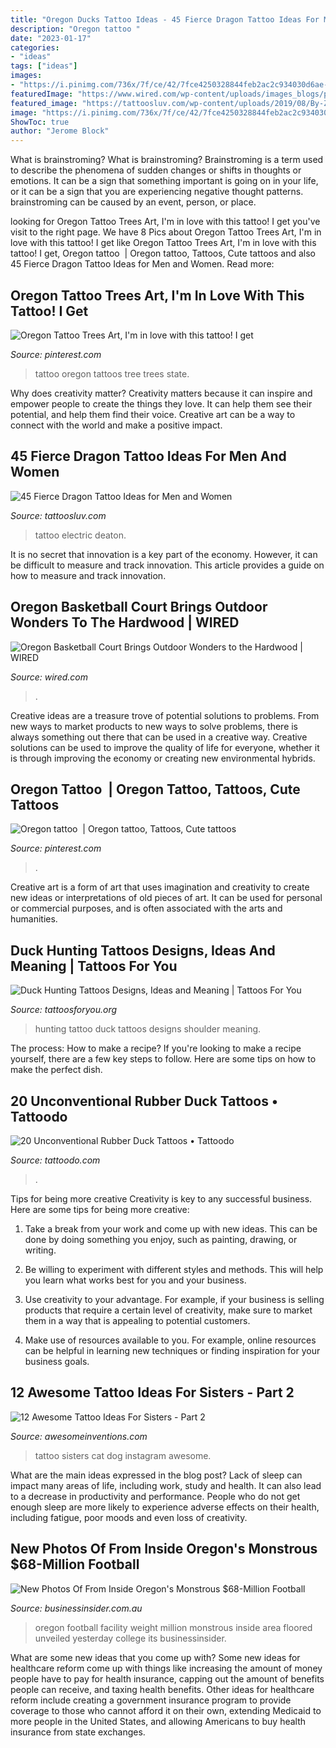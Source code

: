 ```yaml
---
title: "Oregon Ducks Tattoo Ideas - 45 Fierce Dragon Tattoo Ideas For Men And Women"
description: "Oregon tattoo ️"
date: "2023-01-17"
categories:
- "ideas"
tags: ["ideas"]
images:
- "https://i.pinimg.com/736x/7f/ce/42/7fce4250328844feb2ac2c934030d6ae--oregon-tree-tattoo-oregon-tattoos.jpg"
featuredImage: "https://www.wired.com/wp-content/uploads/images_blogs/playbook/2010/11/oregon-floor.jpg"
featured_image: "https://tattoosluv.com/wp-content/uploads/2019/08/By-Zack-Deaton-Gold-Club-Electric.jpg"
image: "https://i.pinimg.com/736x/7f/ce/42/7fce4250328844feb2ac2c934030d6ae--oregon-tree-tattoo-oregon-tattoos.jpg"
ShowToc: true
author: "Jerome Block"
---
```



What is brainstroming?
What is brainstroming? Brainstroming is a term used to describe the phenomena of sudden changes or shifts in thoughts or emotions. It can be a sign that something important is going on in your life, or it can be a sign that you are experiencing negative thought patterns. brainstroming can be caused by an event, person, or place.

	

		
looking for Oregon Tattoo Trees Art, I&#039;m in love with this tattoo! I get you've visit to the right page. We have 8 Pics about Oregon Tattoo Trees Art, I&#039;m in love with this tattoo! I get like Oregon Tattoo Trees Art, I&#039;m in love with this tattoo! I get, Oregon tattoo ️ | Oregon tattoo, Tattoos, Cute tattoos and also 45 Fierce Dragon Tattoo Ideas for Men and Women. Read more:
		
    
## Oregon Tattoo Trees Art, I&#039;m In Love With This Tattoo! I Get

<img loading=lazy src="https://i.pinimg.com/736x/7f/ce/42/7fce4250328844feb2ac2c934030d6ae--oregon-tree-tattoo-oregon-tattoos.jpg" onerror="this.onerror=null;this.src='https://tse3.mm.bing.net/th?id=OIP.fxTeLLx7kW8ie088YepsuQHaIn&amp;pid=15.1';" alt="Oregon Tattoo Trees Art, I&#039;m in love with this tattoo! I get">

_Source: pinterest.com_

>tattoo oregon tattoos tree trees state. 

	

Why does creativity matter?
Creativity matters because it can inspire and empower people to create the things they love. It can help them see their potential, and help them find their voice. Creative art can be a way to connect with the world and make a positive impact.

    
## 45 Fierce Dragon Tattoo Ideas For Men And Women

<img loading=lazy src="https://tattoosluv.com/wp-content/uploads/2019/08/By-Zack-Deaton-Gold-Club-Electric.jpg" onerror="this.onerror=null;this.src='https://tse1.mm.bing.net/th?id=OIP.SePbjfZQpXXLO5dHfDkWxgHaJ3&amp;pid=15.1';" alt="45 Fierce Dragon Tattoo Ideas for Men and Women">

_Source: tattoosluv.com_

>tattoo electric deaton. 

	

It is no secret that innovation is a key part of the economy. However, it can be difficult to measure and track innovation. This article provides a guide on how to measure and track innovation.

    
## Oregon Basketball Court Brings Outdoor Wonders To The Hardwood | WIRED

<img loading=lazy src="https://www.wired.com/wp-content/uploads/images_blogs/playbook/2010/11/oregon-floor.jpg" onerror="this.onerror=null;this.src='https://tse3.mm.bing.net/th?id=OIP.jZhQ1R6qBPlslEVe7kzlZwHaED&amp;pid=15.1';" alt="Oregon Basketball Court Brings Outdoor Wonders to the Hardwood | WIRED">

_Source: wired.com_

>. 

	

Creative ideas are a treasure trove of potential solutions to problems. From new ways to market products to new ways to solve problems, there is always something out there that can be used in a creative way. Creative solutions can be used to improve the quality of life for everyone, whether it is through improving the economy or creating new environmental hybrids.

    
## Oregon Tattoo ️ | Oregon Tattoo, Tattoos, Cute Tattoos

<img loading=lazy src="https://i.pinimg.com/736x/ac/51/cf/ac51cfa2a42c77d0cc7f29a7ad178394--oregon-tattoo-awesome-things.jpg" onerror="this.onerror=null;this.src='https://tse1.mm.bing.net/th?id=OIP.LRpxvsslK8MjL660A8bnSwHaHV&amp;pid=15.1';" alt="Oregon tattoo ️ | Oregon tattoo, Tattoos, Cute tattoos">

_Source: pinterest.com_

>. 

	

Creative art is a form of art that uses imagination and creativity to create new ideas or interpretations of old pieces of art. It can be used for personal or commercial purposes, and is often associated with the arts and humanities.

    
## Duck Hunting Tattoos Designs, Ideas And Meaning | Tattoos For You

<img loading=lazy src="https://www.tattoosforyou.org/wp-content/uploads/2016/10/Duck-Hunting-Tattoos-for-Men.jpg" onerror="this.onerror=null;this.src='https://tse2.mm.bing.net/th?id=OIP.tpEcJVJ97TfWO2EQjuSTBQHaJ4&amp;pid=15.1';" alt="Duck Hunting Tattoos Designs, Ideas and Meaning | Tattoos For You">

_Source: tattoosforyou.org_

>hunting tattoo duck tattoos designs shoulder meaning. 

	

The process: How to make a recipe?
If you're looking to make a recipe yourself, there are a few key steps to follow. Here are some tips on how to make the perfect dish.

    
## 20 Unconventional Rubber Duck Tattoos • Tattoodo

<img loading=lazy src="https://d1kq2dqeox7x40.cloudfront.net/images/news_uploads/legacy/0/60173.jpg?w=1200" onerror="this.onerror=null;this.src='https://tse2.mm.bing.net/th?id=OIP.XneC5OK2wfZPfTK4Sv8s4wHaD4&amp;pid=15.1';" alt="20 Unconventional Rubber Duck Tattoos • Tattoodo">

_Source: tattoodo.com_

>. 

	

Tips for being more creative
Creativity is key to any successful business. Here are some tips for being more creative:
1. Take a break from your work and come up with new ideas. This can be done by doing something you enjoy, such as painting, drawing, or writing.

2. Be willing to experiment with different styles and methods. This will help you learn what works best for you and your business.

3. Use creativity to your advantage. For example, if your business is selling products that require a certain level of creativity, make sure to market them in a way that is appealing to potential customers.

4. Make use of resources available to you. For example, online resources can be helpful in learning new techniques or finding inspiration for your business goals.


    
## 12 Awesome Tattoo Ideas For Sisters - Part 2

<img loading=lazy src="https://www.awesomeinventions.com/wp-content/uploads/2016/02/sister-tattoo-ideas-cat-dog.jpg" onerror="this.onerror=null;this.src='https://tse4.mm.bing.net/th?id=OIP.4cgZ-d_BwNiQlC3064P2hwHaHa&amp;pid=15.1';" alt="12 Awesome Tattoo Ideas For Sisters - Part 2">

_Source: awesomeinventions.com_

>tattoo sisters cat dog instagram awesome. 

	

What are the main ideas expressed in the blog post?
Lack of sleep can impact many areas of life, including work, study and health. It can also lead to a decrease in productivity and performance. People who do not get enough sleep are more likely to experience adverse effects on their health, including fatigue, poor moods and even loss of creativity.

    
## New Photos Of From Inside Oregon&#039;s Monstrous $68-Million Football

<img loading=lazy src="https://static.businessinsider.com/image/51fa783169beddee5e000020/image.jpg" onerror="this.onerror=null;this.src='https://tse2.mm.bing.net/th?id=OIP.L2hlWVqJNy0wgcQovIfBuAHaFj&amp;pid=15.1';" alt="New Photos Of From Inside Oregon&#039;s Monstrous $68-Million Football">

_Source: businessinsider.com.au_

>oregon football facility weight million monstrous inside area floored unveiled yesterday college its businessinsider. 

	

What are some new ideas that you come up with?
Some new ideas for healthcare reform come up with things like increasing the amount of money people have to pay for health insurance, capping out the amount of benefits people can receive, and taxing health benefits. Other ideas for healthcare reform include creating a government insurance program to provide coverage to those who cannot afford it on their own, extending Medicaid to more people in the United States, and allowing Americans to buy health insurance from state exchanges.


